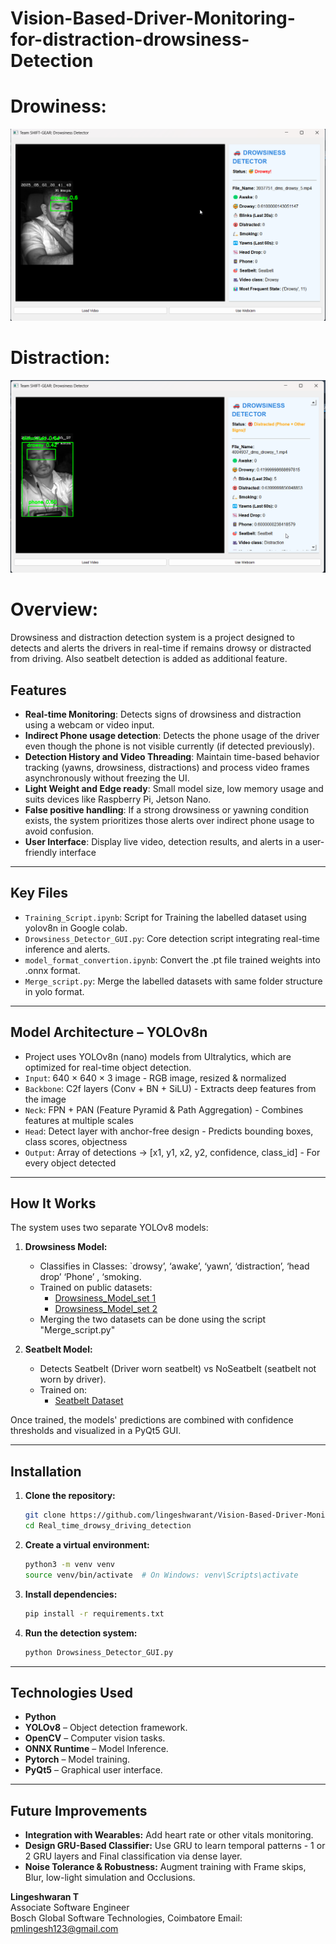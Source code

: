 # Vision-Based-Driver-Monitoring-for-distraction-drowsiness-Detection

# Drowiness:
![image](https://github.com/lingeshwarant/Vision-Based-Driver-Monitoring-for-distraction-drowsiness-Detection/blob/main/drowsy.png)

# Distraction:
![image](https://github.com/lingeshwarant/Vision-Based-Driver-Monitoring-for-distraction-drowsiness-Detection/blob/main/distracted.png)

# Overview:
Drowsiness and distraction detection system is a project designed to detects and alerts the drivers in real-time if remains drowsy or distracted from driving. Also seatbelt detection is added as additional feature.

## Features

- **Real-time Monitoring**: Detects signs of drowsiness and distraction using a webcam or video input.
- **Indirect Phone usage detection**: Detects the phone usage of the driver even though the phone is not visible currently (if detected previously).
- **Detection History and Video Threading**: Maintain time-based behavior tracking (yawns, drowsiness, distractions) and process video frames asynchronously without freezing the UI.
- **Light Weight and Edge ready**: Small model size, low memory usage and suits devices like Raspberry Pi, Jetson Nano.
- **False positive handling**: If a strong drowsiness or yawning condition exists, the system prioritizes those alerts over indirect phone usage to avoid confusion.
- **User Interface**: Display live video, detection results, and alerts in a user-friendly interface

---


## Key Files

- `Training_Script.ipynb`: Script for Training the labelled dataset using yolov8n in Google colab.
- `Drowsiness_Detector_GUI.py`: Core detection script integrating real-time inference and alerts.
- `model_format_convertion.ipynb`: Convert the .pt file trained weights into .onnx format.
- `Merge_script.py`: Merge the labelled datasets with same folder structure in yolo format.

---

## Model Architecture – YOLOv8n
- Project uses YOLOv8n (nano) models from Ultralytics, which are optimized for real-time object detection.
- `Input`: 640 × 640 × 3 image - RGB image, resized & normalized
- `Backbone`: C2f layers (Conv + BN + SiLU) - Extracts deep features from the image
- `Neck`: FPN + PAN (Feature Pyramid & Path Aggregation) - Combines features at multiple scales
- `Head`: Detect layer with anchor-free design - Predicts bounding boxes, class scores, objectness
- `Output`: Array of detections → [x1, y1, x2, y2, confidence, class_id] - For every object detected

---


## How It Works

The system uses two separate YOLOv8 models:

1. **Drowsiness Model:**
   - Classifies in Classes: `drowsy’, ‘awake’, ‘yawn’, ‘distraction’, ‘head drop’ ‘Phone’ , ‘smoking.
   - Trained on public datasets:
     - [Drowsiness_Model_set 1](https://universe.roboflow.com/addicons/drowsiness-sgvf2-fd3v9/dataset/2)
     - [Drowsiness_Model_set 2](https://universe.roboflow.com/saujanya-shankar/drowsiness-sgvf2)
   - Merging the two datasets can be done using the script "Merge_script.py"

2. **Seatbelt Model:**
   - Detects Seatbelt (Driver worn seatbelt) vs NoSeatbelt (seatbelt not worn by driver).
   - Trained on:
     - [Seatbelt Dataset](https://universe.roboflow.com/object-detection-0t04j/seatbelt-j3w5q)

Once trained, the models' predictions are combined with confidence thresholds and visualized in a PyQt5 GUI.

---

## Installation

1. **Clone the repository:**
    ```bash
    git clone https://github.com/lingeshwarant/Vision-Based-Driver-Monitoring-for-distraction-drowsiness-Detection.git
    cd Real_time_drowsy_driving_detection
    ```

2. **Create a virtual environment:**
    ```bash
    python3 -m venv venv
    source venv/bin/activate  # On Windows: venv\Scripts\activate
    ```

3. **Install dependencies:**
    ```bash
    pip install -r requirements.txt
    ```

4. **Run the detection system:**
    ```bash
    python Drowsiness_Detector_GUI.py
    ```

---


## Technologies Used

- **Python**
- **YOLOv8** – Object detection framework.
- **OpenCV** – Computer vision tasks.
- **ONNX Runtime** – Model Inference.
- **Pytorch** – Model training.
- **PyQt5** – Graphical user interface.

---


## Future Improvements

- **Integration with Wearables:** Add heart rate or other vitals monitoring.
- **Design GRU-Based Classifier:** Use GRU to learn temporal patterns - 1 or 2 GRU layers and Final classification via dense layer.
- **Noise Tolerance & Robustness:** Augment training with Frame skips, Blur, low-light simulation and Occlusions.




**Lingeshwaran T**  
Associate Software Engineer  
Bosch Global Software Technologies, Coimbatore 
Email: pmlingesh123@gmail.com 
